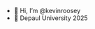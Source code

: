 - 👋 Hi, I’m @kevinroosey
- 🏫 Depaul University 2025

<!---
kevinroosey/kevinroosey is a ✨ special ✨ repository because its `README.md` (this file) appears on your GitHub profile.
You can click the Preview link to take a look at your changes.
--->
